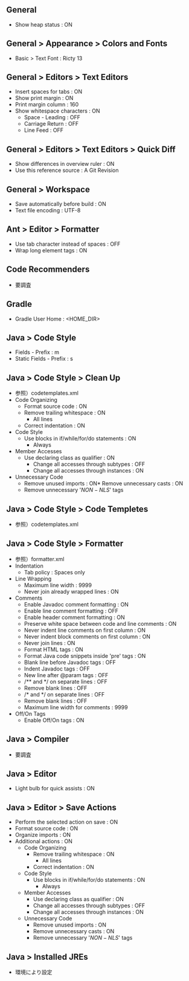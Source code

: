 ## General
* Show heap status : ON

## General > Appearance > Colors and Fonts
* Basic > Text Font : Ricty 13

## General > Editors > Text Editors
* Insert spaces for tabs : ON
* Show print margin : ON
* Print margin column : 160
* Show whitespace characters : ON
  * Space - Leading : OFF
  * Carriage Return : OFF
  * Line Feed : OFF

## General > Editors > Text Editors > Quick Diff
* Show differences in overview ruler : ON
* Use this reference source : A Git Revision

## General > Workspace
* Save automatically before build : ON
* Text file encoding : UTF-8

## Ant > Editor > Formatter
* Use tab character instead of spaces : OFF
* Wrap long element tags : ON

## Code Recommenders
* 要調査

## Gradle
* Gradle User Home : <HOME_DIR>

## Java > Code Style
* Fields - Prefix : m
* Static Fields - Prefix : s

## Java > Code Style > Clean Up
* 参照）codetemplates.xml
* Code Organizing
  * Format source code : ON
  * Remove trailing whitespace : ON
    * All lines
  * Correct indentation : ON
* Code Style
  * Use blocks in if/while/for/do statements : ON
    * Always
* Member Accesses
  * Use declaring class as qualifier : ON
    * Change all accesses through subtypes : OFF
    * Change all accesses through instances : ON
* Unnecessary Code
  * Remove unused imports : ON* Remove unnecessary casts : ON
  * Remove unnecessary '$NON-NLS$' tags

## Java > Code Style > Code Templetes
* 参照）codetemplates.xml

## Java > Code Style > Formatter
* 参照）formatter.xml
* Indentation
  * Tab policy : Spaces only
* Line Wrapping
  * Maximum line width : 9999
  * Never join already wrapped lines : ON
* Comments
  * Enable Javadoc comment formatting : ON
  * Enable line comment formatting : OFF
  * Enable header comment formatting : ON
  * Preserve white space between code and line comments : ON
  * Never indent line comments on first column : ON
  * Never indent block comments on first column : ON
  * Never join lines : ON
  * Format HTML tags : ON
  * Format Java code snippets inside 'pre' tags : ON
  * Blank line before Javadoc tags : OFF
  * Indent Javadoc tags : OFF
  * New line after @param tags : OFF
  * /** and */ on separate lines : OFF
  * Remove blank lines : OFF
  * /* and */ on separate lines : OFF
  * Remove blank lines : OFF
  * Maximum line width for comments : 9999
* Off/On Tags
  * Enable Off/On tags : ON

## Java > Compiler
* 要調査

## Java > Editor
* Light bulb for quick assists : ON

## Java > Editor > Save Actions
* Perform the selected action on save : ON
* Format source code : ON
* Organize imports : ON
* Additional actions : ON
  * Code Organizing
    * Remove trailing whitespace : ON
      * All lines
    * Correct indentation : ON
  * Code Style
    * Use blocks in if/while/for/do statements : ON
      * Always
  * Member Accesses
    * Use declaring class as qualifier : ON
    * Change all accesses through subtypes : OFF
    * Change all accesses through instances : ON
  * Unnecessary Code
    * Remove unused imports : ON
    * Remove unnecessary casts : ON
    * Remove unnecessary '$NON-NLS$' tags

## Java > Installed JREs
* 環境により設定